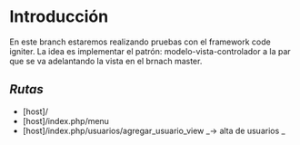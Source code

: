 # **Introducción**
En este branch estaremos realizando pruebas con el framework code igniter.
 La idea es implementar el patrón: modelo-vista-controlador a la par que se va adelantando la vista en el brnach master.


 ## *Rutas*
 - [host]/
 - [host]/index.php/menu
 - [host]/index.php/usuarios/agregar_usuario_view    _-> alta de usuarios _
